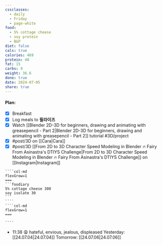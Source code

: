 ```yaml
---
cssclasses:
  - daily
  - Friday
  - page-white
food:
  - 5% cottage cheese
  - soy protein
  - B&P
diet: false
cals: true
calories: 469
protein: 48
fat: 15
carbs: 9
weight: 36.6
done: true
date: 2024-07-05
share: true
---
```

#### Plan:
- [x] Breakfast
- [x] Log meals to **필라이즈**
- [x] Watch [[Blender 2D-3D for beginners, drawing and animating with greasepencil - Part 2|Blender 2D-3D for beginners, drawing and animating with greasepencil - Part 2]] tutorial #3D/project
- [x] #post/3D on [[Cara|Cara]]
- [x] #post/3D [[From 2D to 3D Character Speed Modeling in Blender 🔥 Fairy From Asinastra's DTIYS Challenge|From 2D to 3D Character Speed Modeling in Blender 🔥 Fairy From Asinastra's DTIYS Challenge]] on [[Instagram|Instagram]]
`````col
````col-md
flexGrow=1
===
```foodiary 
5% cottage cheese 300
soy isolate 30
```
````
````col-md
flexGrow=1
===

````
`````
- 11:38 😩  hateful, envious, jealous, displeased
Yesterday: [[24.07.04|24.07.04]]
Tomorrow: [[24.07.06|24.07.06]]